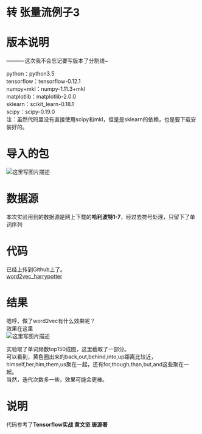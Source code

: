 
# 转 张量流例子3

<h1 id="版本说明"><a name="t0"></a>版本说明</h1>

<p>———-这次我不会忘记要写版本了分割线~</p>

<p>python：python3.5 <br>
tensorflow：tensorflow-0.12.1 <br>
numpy+mkl：numpy-1.11.3+mkl <br>
matplotlib：matplotlib-2.0.0 <br>
sklearn：scikit_learn-0.18.1 <br>
scipy：scipy-0.19.0 <br>
注：虽然代码里没有直接使用scipy和mkl，但是是sklearn的依赖，也是要下载安装好的。</p>



<h1 id="导入的包"><a name="t1"></a>导入的包</h1>

<p><img src="https://img-blog.csdn.net/20170408222351714?watermark/2/text/aHR0cDovL2Jsb2cuY3Nkbi5uZXQvbXlsb3ZlMDQxNA==/font/5a6L5L2T/fontsize/400/fill/I0JBQkFCMA==/dissolve/70/gravity/SouthEast" alt="这里写图片描述" title=""></p>



<h1 id="数据源"><a name="t2"></a>数据源</h1>

<p>本次实验用到的数据源是网上下载的<strong>哈利波特1-7</strong>，经过去符号处理，只留下了单词序列</p>



<h1 id="代码"><a name="t3"></a>代码</h1>

<p>已经上传到Github上了。 <br>
<a href="https://github.com/LouisScorpio/datamining/tree/master/tensorflow-program/nlp/word2vec" target="_blank">word2vec_harrypotter</a></p>



<h1 id="结果"><a name="t4"></a>结果</h1>

<p>嗯哼，做了word2vec有什么效果呢？ <br>
效果在这里 <br>
<img src="https://img-blog.csdn.net/20170408233548407?watermark/2/text/aHR0cDovL2Jsb2cuY3Nkbi5uZXQvbXlsb3ZlMDQxNA==/font/5a6L5L2T/fontsize/400/fill/I0JBQkFCMA==/dissolve/70/gravity/SouthEast" alt="这里写图片描述" title=""></p>

<p>实验取了单词频数top150成图，这里截取了一部分。 <br>
可以看到，黄色圈出来的back,out,behind,into,up距离比较近，himself,her,him,them,us聚在一起，还有for,though,than,but,and这些聚在一起。 <br>
当然，迭代次数多一些，效果可能会更棒。</p>



<h1 id="说明"><a name="t5"></a>说明</h1>

<p>代码参考了<strong>Tensorflow实战   黄文坚 唐源著</strong></p>                
